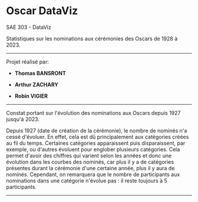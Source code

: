 # Oscar DataViz
SAE 303 - DataViz

Statistiques sur les nominations aux cérémonies des Oscars de 1928 à 2023.

------------------------
 Projet réalisé par:
 
- **Thomas BANSRONT**
 
- **Arthur ZACHARY**
 
- **Robin VIGIER** 
-----------------------

Constat portant sur l'évolution des nominations aux Oscars depuis 1927 jusqu'à 2023.

Depuis 1927 (date de création de la cérémonie), le nombre de nominés n'a cessé d'évoluer.
En effet, cela est dû principalement aux catégories créées au fil du temps. Certaines catégories apparaissent puis disparaissent, par exemple, ou d'autres évoluent pour englober plusieurs catégories. Cela permet d'avoir des chiffres qui varient selon les années et donc une évolution dans les courbes des nominés, car plus il y a de catégories présentes durant la cérémonie d'une certaine année, plus il y aura de nominés. Cependant, on remarquera que le nombre de participants aux nominations dans une catégorie n'évolue pas : il reste toujours à 5 participants.

-----------------------
